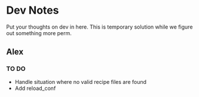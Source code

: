 # Dev Notes
Put your thoughts on dev in here. This is temporary solution while we figure out something more perm.

## Alex
### TO DO
- Handle situation where no valid recipe files are found
- Add reload_conf
